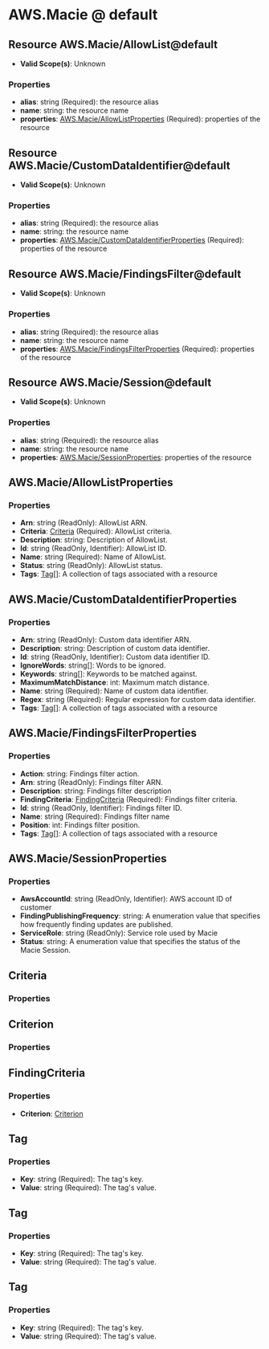 # AWS.Macie @ default

## Resource AWS.Macie/AllowList@default
* **Valid Scope(s)**: Unknown
### Properties
* **alias**: string (Required): the resource alias
* **name**: string: the resource name
* **properties**: [AWS.Macie/AllowListProperties](#awsmacieallowlistproperties) (Required): properties of the resource

## Resource AWS.Macie/CustomDataIdentifier@default
* **Valid Scope(s)**: Unknown
### Properties
* **alias**: string (Required): the resource alias
* **name**: string: the resource name
* **properties**: [AWS.Macie/CustomDataIdentifierProperties](#awsmaciecustomdataidentifierproperties) (Required): properties of the resource

## Resource AWS.Macie/FindingsFilter@default
* **Valid Scope(s)**: Unknown
### Properties
* **alias**: string (Required): the resource alias
* **name**: string: the resource name
* **properties**: [AWS.Macie/FindingsFilterProperties](#awsmaciefindingsfilterproperties) (Required): properties of the resource

## Resource AWS.Macie/Session@default
* **Valid Scope(s)**: Unknown
### Properties
* **alias**: string (Required): the resource alias
* **name**: string: the resource name
* **properties**: [AWS.Macie/SessionProperties](#awsmaciesessionproperties): properties of the resource

## AWS.Macie/AllowListProperties
### Properties
* **Arn**: string (ReadOnly): AllowList ARN.
* **Criteria**: [Criteria](#criteria) (Required): AllowList criteria.
* **Description**: string: Description of AllowList.
* **Id**: string (ReadOnly, Identifier): AllowList ID.
* **Name**: string (Required): Name of AllowList.
* **Status**: string (ReadOnly): AllowList status.
* **Tags**: [Tag](#tag)[]: A collection of tags associated with a resource

## AWS.Macie/CustomDataIdentifierProperties
### Properties
* **Arn**: string (ReadOnly): Custom data identifier ARN.
* **Description**: string: Description of custom data identifier.
* **Id**: string (ReadOnly, Identifier): Custom data identifier ID.
* **IgnoreWords**: string[]: Words to be ignored.
* **Keywords**: string[]: Keywords to be matched against.
* **MaximumMatchDistance**: int: Maximum match distance.
* **Name**: string (Required): Name of custom data identifier.
* **Regex**: string (Required): Regular expression for custom data identifier.
* **Tags**: [Tag](#tag)[]: A collection of tags associated with a resource

## AWS.Macie/FindingsFilterProperties
### Properties
* **Action**: string: Findings filter action.
* **Arn**: string (ReadOnly): Findings filter ARN.
* **Description**: string: Findings filter description
* **FindingCriteria**: [FindingCriteria](#findingcriteria) (Required): Findings filter criteria.
* **Id**: string (ReadOnly, Identifier): Findings filter ID.
* **Name**: string (Required): Findings filter name
* **Position**: int: Findings filter position.
* **Tags**: [Tag](#tag)[]: A collection of tags associated with a resource

## AWS.Macie/SessionProperties
### Properties
* **AwsAccountId**: string (ReadOnly, Identifier): AWS account ID of customer
* **FindingPublishingFrequency**: string: A enumeration value that specifies how frequently finding updates are published.
* **ServiceRole**: string (ReadOnly): Service role used by Macie
* **Status**: string: A enumeration value that specifies the status of the Macie Session.

## Criteria
### Properties

## Criterion
### Properties

## FindingCriteria
### Properties
* **Criterion**: [Criterion](#criterion)

## Tag
### Properties
* **Key**: string (Required): The tag's key.
* **Value**: string (Required): The tag's value.

## Tag
### Properties
* **Key**: string (Required): The tag's key.
* **Value**: string (Required): The tag's value.

## Tag
### Properties
* **Key**: string (Required): The tag's key.
* **Value**: string (Required): The tag's value.

